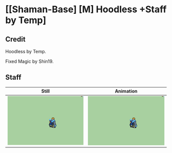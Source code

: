 # [\[Shaman-Base\] \[M\] Hoodless +Staff by Temp]

## Credit

Hoodless by Temp.

Fixed Magic by Shin19.
	
## Staff

| Still | Animation |
| :---: | :-------: |
| ![Staff still](./Staff_000.png) | ![Staff animation](./Staff.gif) |
